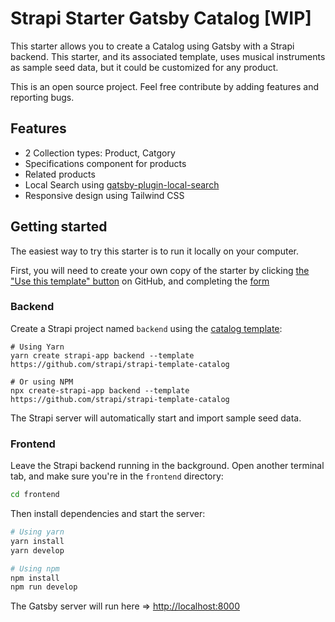 # Strapi Starter Gatsby Catalog [WIP]

This starter allows you to create a Catalog using Gatsby with a Strapi backend. This starter, and its associated template, uses musical instruments as sample seed data, but it could be customized for any product.

This is an open source project. Feel free contribute by adding features and reporting bugs.

## Features

- 2 Collection types: Product, Catgory
- Specifications component for products
- Related products
- Local Search using [gatsby-plugin-local-search](https://www.gatsbyjs.com/plugins/gatsby-plugin-local-search/)
- Responsive design using Tailwind CSS

## Getting started

The easiest way to try this starter is to run it locally on your computer.

First, you will need to create your own copy of the starter by clicking [the "Use this template" button](https://github.com/strapi/strapi-starter-gatsby-catalog/generate) on GitHub, and completing the [form](https://docs.github.com/en/github/creating-cloning-and-archiving-repositories/creating-a-repository-from-a-template)

### Backend

Create a Strapi project named `backend` using the [catalog template](https://github.com/strapi/strapi-template-catalog):

```
# Using Yarn
yarn create strapi-app backend --template https://github.com/strapi/strapi-template-catalog

# Or using NPM
npx create-strapi-app backend --template https://github.com/strapi/strapi-template-catalog
```

The Strapi server will automatically start and import sample seed data.

### Frontend

Leave the Strapi backend running in the background. Open another terminal tab, and make sure you're in the `frontend` directory:

```bash
cd frontend
```

Then install dependencies and start the server:

```bash
# Using yarn
yarn install
yarn develop

# Using npm
npm install
npm run develop
```

The Gatsby server will run here => [http://localhost:8000](http://localhost:8000)
